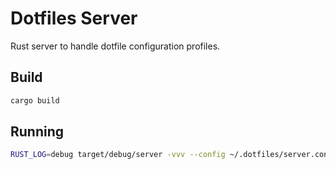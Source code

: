 # Dotfiles Server

Rust server to handle dotfile configuration profiles.

## Build

```sh
cargo build
```

## Running

```sh
RUST_LOG=debug target/debug/server -vvv --config ~/.dotfiles/server.conf start
```
